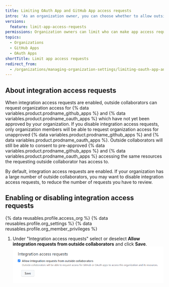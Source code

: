 ```yaml
---
title: Limiting OAuth App and GitHub App access requests
intro: 'As an organization owner, you can choose whether to allow outside collaborators to request organization access for {% data variables.product.prodname_oauth_apps %} and {% data variables.product.prodname_github_apps %}.'
versions:
  feature: limit-app-access-requests
permissions: Organization owners can limit who can make app access requests to the organization.
topics:
  - Organizations
  - GitHub Apps
  - OAuth Apps
shortTitle: Limit app access requests
redirect_from:
  - /organizations/managing-organization-settings/limiting-oauth-app-and-github-app-access-requests
---
```


## About integration access requests

When integration access requests are enabled, outside collaborators can request organization access for {% data variables.product.prodname_github_apps %} and {% data variables.product.prodname_oauth_apps %} which have not yet been approved by your organization. If you disable integration access requests, only organization members will be able to request organization access for unapproved {% data variables.product.prodname_github_apps %} and {% data variables.product.prodname_oauth_apps %}. Outside collaborators will still be able to consent to pre-approved {% data variables.product.prodname_github_apps %} and {% data variables.product.prodname_oauth_apps %} accessing the same resources the requesting outside collaborator has access to.

By default, integration access requests are enabled. If your organization has a large number of outside collaborators, you may want to disable integration access requests, to reduce the number of requests you have to review. 

## Enabling or disabling integration access requests

{% data reusables.profile.access_org %}
{% data reusables.profile.org_settings %}
{% data reusables.profile.org_member_privileges %}
1. Under "Integration access requests" select or deselect **Allow integration requests from outside collaborators** and click **Save**.
    ![Screenshot of integration access requests setting](/assets/images/help/organizations/integration-access-requests.png)
